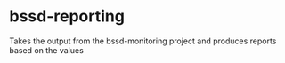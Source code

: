 bssd-reporting
==============

Takes the output from the bssd-monitoring project and produces reports based on the values